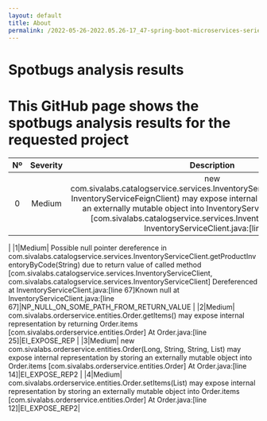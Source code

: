 ```yaml
---
layout: default
title: About
permalink: /2022-05-26-2022.05.26-17_47-spring-boot-microservices-series/spotbugs/
---
```


 
Spotbugs analysis results
=========================

# This GitHub page shows the spotbugs analysis results for the requested project

|Nº|Severity|Description|Bug|
| :---: | :---: | :---: | :---: |
|0|Medium| new com.sivalabs.catalogservice.services.InventoryServiceClient(RestTemplate, InventoryServiceFeignClient) may expose internal representation by storing an externally mutable object into InventoryServiceClient.restTemplate [com.sivalabs.catalogservice.services.InventoryServiceClient] At InventoryServiceClient.java:[line 29]|EI_EXPOSE_REP2
|
|1|Medium| Possible null pointer dereference in com.sivalabs.catalogservice.services.InventoryServiceClient.getProductInventoryByCode(String) due to return value of called method [com.sivalabs.catalogservice.services.InventoryServiceClient, com.sivalabs.catalogservice.services.InventoryServiceClient] Dereferenced at InventoryServiceClient.java:[line 67]Known null at InventoryServiceClient.java:[line 67]|NP_NULL_ON_SOME_PATH_FROM_RETURN_VALUE
|
|2|Medium| com.sivalabs.orderservice.entities.Order.getItems() may expose internal representation by returning Order.items [com.sivalabs.orderservice.entities.Order] At Order.java:[line 25]|EI_EXPOSE_REP
|
|3|Medium| new com.sivalabs.orderservice.entities.Order(Long, String, String, List) may expose internal representation by storing an externally mutable object into Order.items [com.sivalabs.orderservice.entities.Order] At Order.java:[line 14]|EI_EXPOSE_REP2
|
|4|Medium| com.sivalabs.orderservice.entities.Order.setItems(List) may expose internal representation by storing an externally mutable object into Order.items [com.sivalabs.orderservice.entities.Order] At Order.java:[line 12]|EI_EXPOSE_REP2|
